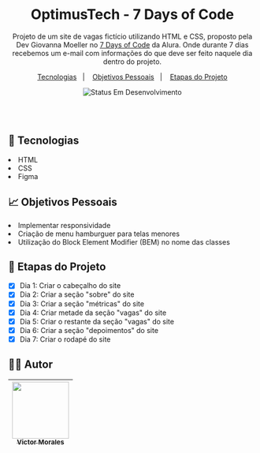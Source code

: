 <h1 align="center">OptimusTech - 7 Days of Code</h1>

<p align="center">
  Projeto de um site de vagas fictício utilizando HTML e CSS, proposto pela Dev Giovanna Moeller no <a href="https://7daysofcode.io/">7 Days of Code</a>
  da Alura. Onde durante 7 dias recebemos um e-mail com informações do que deve ser feito naquele dia dentro do projeto.
</p>

<p align="center">
  <a href="#-tecnologias">Tecnologias</a>&nbsp;&nbsp;&nbsp;|&nbsp;&nbsp;&nbsp;
  <a href="#-objetivos-pessoais">Objetivos Pessoais</a>&nbsp;&nbsp;&nbsp;|&nbsp;&nbsp;&nbsp;
  <a href="#-etapas-do-projeto">Etapas do Projeto</a>
</p>

<p align="center">
  <img alt="Status Em Desenvolvimento" src="http://img.shields.io/static/v1?label=STATUS&message=EM%20DESENVOLVIMENTO&color=GREEN&style=for-the-badge">
</p>

<br>
<br>

## 🚀 Tecnologias

<li>HTML</li>
<li>CSS</li>
<li>Figma</li>

## 📈 Objetivos Pessoais

<li>Implementar responsividade</li>
<li>Criação de menu hamburguer para telas menores</li>
<li>Utilização do Block Element Modifier (BEM) no nome das classes</li>

## 📝 Etapas do Projeto

- [X] Dia 1: Criar o cabeçalho do site
- [X] Dia 2: Criar a seção "sobre" do site
- [X] Dia 3: Criar a seção "métricas" do site
- [x] Dia 4: Criar metade da seção "vagas" do site
- [X] Dia 5: Criar o restante da seção "vagas" do site
- [X] Dia 6: Criar a seção "depoimentos" do site
- [X] Dia 7: Criar o rodapé do site

## 👨‍💻 Autor

| [<img src="https://avatars.githubusercontent.com/victor-tosto" width=115><br><sub>Victor Morales</sub>](https://github.com/victor-tosto) | 
| :---: |
